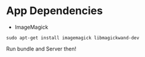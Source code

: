 # App Dependencies

* ImageMagick

```
sudo apt-get install imagemagick libmagickwand-dev
```
Run bundle and Server then!
